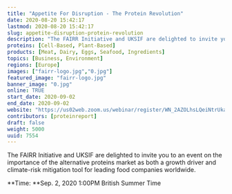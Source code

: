```yaml
---
title: "Appetite For Disruption - The Protein Revolution"
date: 2020-08-20 15:42:17
lastmod: 2020-08-20 15:42:17
slug: appetite-disruption-protein-revolution
description: "The FAIRR Initiative and UKSIF are delighted to invite you to an event on the importance of the alternative proteins market as both a growth driver and climate-risk mitigation tool for leading food companies worldwide.Time: Sep. 2, 2020 1:00PM British Summer Time"
proteins: [Cell-Based, Plant-Based]
products: [Meat, Dairy, Eggs, Seafood, Ingredients]
topics: [Business, Environment]
regions: [Europe]
images: ["fairr-logo.jpg","0.jpg"]
featured_image: "fairr-logo.jpg"
banner_image: "0.jpg"
online: TRUE
start_date: 2020-09-02
end_date: 2020-09-02
website: "https://us02web.zoom.us/webinar/register/WN_2AZOLhsLQeiNtrUkaesx6Q"
contributors: [proteinreport]
draft: false
weight: 5000
uuid: 7554
---
```

The FAIRR Initiative and UKSIF are delighted to invite you to an event
on the importance of the alternative proteins market as both a growth
driver and climate-risk mitigation tool for leading food companies
worldwide.

**Time: **Sep. 2, 2020 1:00PM British Summer Time
